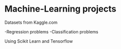 # Machine-Learning projects

Datasets from Kaggle.com

-Regression problems
-Classification problems

Using Scikit Learn and Tensorflow
